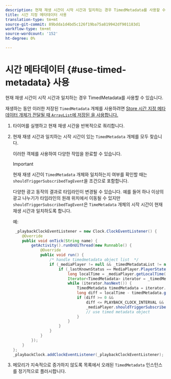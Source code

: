 ```yaml
---
description: 현재 재생 시간이 시작 시간과 일치하는 경우 TimedMetadata를 사용할 수 있습니다.
title: 시간 지정 메타데이터 사용
translation-type: tm+mt
source-git-commit: 89bdda1d4bd5c126f19ba75a819942df901183d1
workflow-type: tm+mt
source-wordcount: '152'
ht-degree: 0%

---
```



# 시간 메타데이터 {#use-timed-metadata} 사용

현재 재생 시간이 시작 시간과 일치하는 경우 TimedMetadata를 사용할 수 있습니다.

재생하는 동안 이러한 저장된 `TimedMetadata` 개체를 사용하려면 [Store 시간 지정 메타데이터 개체가 전달될 때 `ArrayList`에 저장된 을 사용합니다.](../../ad-insertion/custom-tags-configure/android-1.4-timed-metadata-store.md)

1. 타이머를 실행하고 현재 재생 시간을 반복적으로 쿼리합니다.
1. 현재 재생 시간과 일치하는 시작 시간이 있는 `TimedMetadata` 개체를 모두 찾습니다.

   이러한 객체를 사용하여 다양한 작업을 완료할 수 있습니다.

   >[!IMPORTANT]
   >
   >현재 재생 시간이 `TimedMetadata` 개체와 일치하는지 여부를 확인할 때는 `shouldTriggerSubscribedTagEvent`을 조건으로 포함합니다.

   다양한 광고 동작의 결과로 타임라인이 변경될 수 있습니다. 예를 들어 하나 이상의 광고 나누기가 타임라인의 원래 위치에서 이동될 수 있지만 `shouldTriggerSubscribedTagEvent`은 `TimeMetadata` 개체의 시작 시간이 현재 재생 시간과 일치하도록 합니다.

   예:

   ```java
    _playbackClockEventListener = new Clock.ClockEventListener() {
       @Override
       public void onTick(String name) {
           getActivity().runOnUiThread(new Runnable() {
               @Override
               public void run() {
                   /* handle timedmetadata object list  */ 
                   if (_mediaPlayer != null && _timedMetadataList != null && _timedMetadataList.size() > 0) {
                       if (_lastKnownStatus == MediaPlayer.PlayerState.PLAYING) {
                           long localTime = _mediaPlayer.getLocalTime();
                           Iterator<TimedMetadata> iterator = _timedMetadataList.iterator(); 
                           while (iterator.hasNext()) {
                               TimedMetadata timedMetadata = iterator.next();
                               long diff = localTime - timedMetadata.getTime();
                               if (diff >= 0 &&
                                   diff <= PLAYBACK_CLOCK_INTERVAL &&
                                   _mediaPlayer.shouldTriggerSubscribedTagEvent()) {
                                   // use timed metadata object
                               }
                           }
                       }
                   }
               }
           });
       }
   };
   _playbackClock.addClockEventListener(_playbackClockEventListener);
   ```

1. 메모리가 지속적으로 증가하지 않도록 목록에서 오래된 `TimedMetadata` 인스턴스를 정기적으로 플러시합니다.